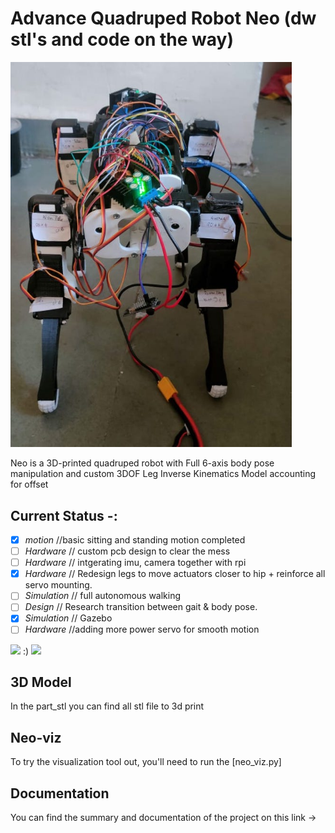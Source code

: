 # Advance Quadruped Robot Neo (dw stl's and code on the way)

<img src="neo_media/standing_neo.jpeg" width="450">

Neo is a 3D-printed quadruped robot with Full 6-axis body pose manipulation and custom 3DOF Leg Inverse Kinematics Model accounting for offset

## Current Status -:

- [x] *motion* //basic sitting and standing motion completed
- [ ] *Hardware* // custom pcb design to clear the mess
- [ ] *Hardware* // intgerating imu, camera together with rpi
- [x] *Hardware* // Redesign legs to move actuators closer to hip + reinforce all servo mounting.
- [ ] *Simulation* // full autonomous walking
- [ ] *Design* // Research transition between gait & body pose.
- [x] *Simulation* // Gazebo
- [ ] *Hardware* //adding more power servo for smooth motion

<img src="neo_media/neo_walk.gif" width="260"> :)  <img src="neo_media/neo_test.gif" width="350">

## 3D Model
In the part_stl you can find all stl file to 3d print

## Neo-viz 
To try the visualization tool out, you'll need to run the [neo_viz.py]

## Documentation
You can find the summary and documentation of the project  on this link -> 


